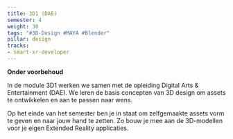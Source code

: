 ```yaml
---
title: 3D1 (DAE)
semester: 4
weight: 30
tags: "#3D-Design #MAYA #Blender"
pillar: design
tracks:
- smart-xr-developer
---
```


**Onder voorbehoud**

In de module 3D1 werken we samen met de opleiding Digital Arts & Entertainment (DAE).
We leren de basis concepten van 3D design om assets te ontwikkelen en aan te passen naar wens.

Op het einde van het semester ben je in staat om zelfgemaakte assets vorm te geven en naar jouw hand te zetten.
Zo bouw je mee aan de 3D-modellen voor je eigen Extended Reality applicaties.